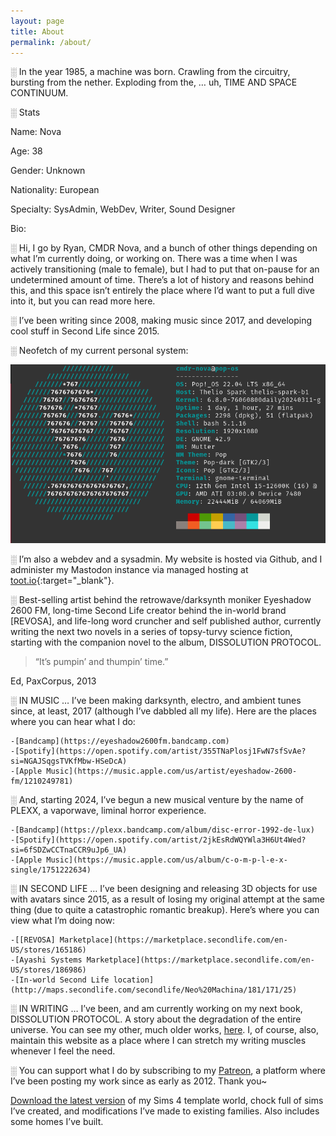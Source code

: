 ```yaml
---
layout: page
title: About
permalink: /about/
---
```


░ In the year 1985, a machine was born. Crawling from the circuitry, bursting from the nether. Exploding from the, … uh, TIME AND SPACE CONTINUUM.

░ Stats

 Name: Nova

 Age: 38

 Gender: Unknown

 Nationality: European

 Specialty: SysAdmin, WebDev, Writer, Sound Designer

 Bio:

░ Hi, I go by Ryan, CMDR Nova, and a bunch of other things depending on what I’m currently doing, or working on. There was a time when I was actively transitioning (male to female), but I had to put that on-pause for an undetermined amount of time. There’s a lot of history and reasons behind this, and this space isn’t entirely the place where I’d want to put a full dive into it, but you can read more here.

░ I’ve been writing since 2008, making music since 2017, and developing cool stuff in Second Life since 2015.

░ Neofetch of my current personal system:

![my neofetch](/img/about/fetch/fetch.webp)

░ I’m also a webdev and a sysadmin. My website is hosted via Github, and I administer my Mastodon instance via managed hosting at [toot.io](https://toot.io/mastodon_hosting.html){:target="_blank"}.

░ Best-selling artist behind the retrowave/darksynth moniker Eyeshadow 2600 FM, long-time Second Life creator behind the in-world brand [REVOSA], and life-long word cruncher and self published author, currently writing the next two novels in a series of topsy-turvy science fiction, starting with the companion novel to the album, DISSOLUTION PROTOCOL.

> “It’s pumpin’ and thumpin’ time.”

Ed, PaxCorpus, 2013

░ IN MUSIC … I’ve been making darksynth, electro, and ambient tunes since, at least, 2017 (although I’ve dabbled all my life). Here are the places where you can hear what I do:

    -[Bandcamp](https://eyeshadow2600fm.bandcamp.com)
    -[Spotify](https://open.spotify.com/artist/355TNaPlosj1FwN7sfSvAe?si=NGAJSqgsTVKfMbw-HSeDcA)
    -[Apple Music](https://music.apple.com/us/artist/eyeshadow-2600-fm/1210249781)

░ And, starting 2024, I’ve begun a new musical venture by the name of PLEXX, a vaporwave, liminal horror experience.

    -[Bandcamp](https://plexx.bandcamp.com/album/disc-error-1992-de-lux)
    -[Spotify](https://open.spotify.com/artist/2jkEsRdWQYWla3H6Ut4Wed?si=6fSDZwCCTnaCCR9uJp6_UA)
    -[Apple Music](https://music.apple.com/us/album/c-o-m-p-l-e-x-single/1751222634)

░ IN SECOND LIFE … I’ve been designing and releasing 3D objects for use with avatars since 2015, as a result of losing my original attempt at the same thing (due to quite a catastrophic romantic breakup). Here’s where you can view what I’m doing now:

    -[[REVOSA] Marketplace](https://marketplace.secondlife.com/en-US/stores/165186)
    -[Ayashi Systems Marketplace](https://marketplace.secondlife.com/en-US/stores/186986)
    -[In-world Second Life location](http://maps.secondlife.com/secondlife/Neo%20Machina/181/171/25)

░ IN WRITING … I’ve been, and am currently working on my next book, DISSOLUTION PROTOCOL. A story about the degradation of the entire universe. You can see my other, much older works, [here](https://www.amazon.com/stores/Ryan-S.-Fortney/author/B004XWM2X4?ref=sr_ntt_srch_lnk_1&qid=1715877791&sr=8-1&isDramIntegrated=true&shoppingPortalEnabled=true). I, of course, also, maintain this website as a place where I can stretch my writing muscles whenever I feel the need.

░ You can support what I do by subscribing to my [Patreon](https://www.patreon.com/cmdr_nova), a platform where I’ve been posting my work since as early as 2012. Thank you~

[Download the latest version](https://drive.google.com/file/d/1NcQ4QxEgEWJtyACQBVw3izEJu7n3sBO-/view?usp=drive_link) of my Sims 4 template world, chock full of sims I’ve created, and modifications I’ve made to existing families. Also includes some homes I’ve built.

